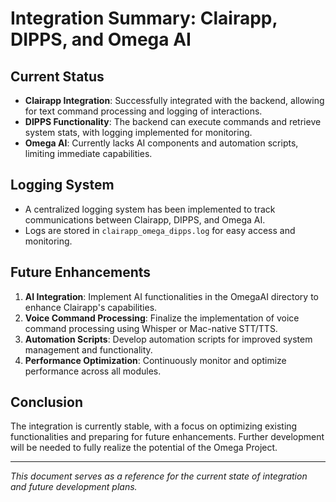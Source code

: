 # Integration Summary: Clairapp, DIPPS, and Omega AI

## Current Status
- **Clairapp Integration**: Successfully integrated with the backend, allowing for text command processing and logging of interactions.
- **DIPPS Functionality**: The backend can execute commands and retrieve system stats, with logging implemented for monitoring.
- **Omega AI**: Currently lacks AI components and automation scripts, limiting immediate capabilities.

## Logging System
- A centralized logging system has been implemented to track communications between Clairapp, DIPPS, and Omega AI.
- Logs are stored in `clairapp_omega_dipps.log` for easy access and monitoring.

## Future Enhancements
1. **AI Integration**: Implement AI functionalities in the OmegaAI directory to enhance Clairapp's capabilities.
2. **Voice Command Processing**: Finalize the implementation of voice command processing using Whisper or Mac-native STT/TTS.
3. **Automation Scripts**: Develop automation scripts for improved system management and functionality.
4. **Performance Optimization**: Continuously monitor and optimize performance across all modules.

## Conclusion
The integration is currently stable, with a focus on optimizing existing functionalities and preparing for future enhancements. Further development will be needed to fully realize the potential of the Omega Project.

---
*This document serves as a reference for the current state of integration and future development plans.*
